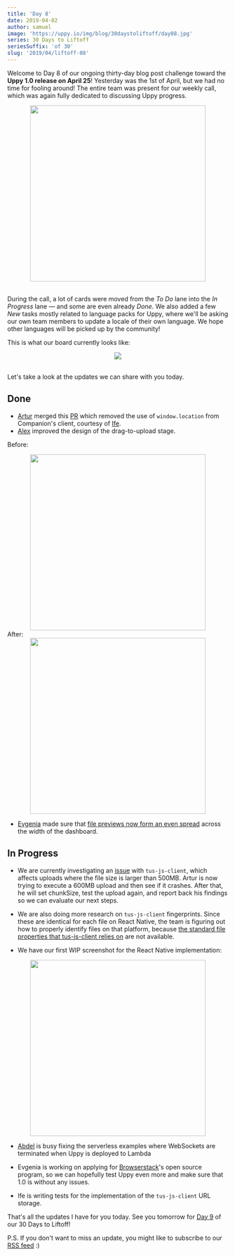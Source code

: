 ```yaml
---
title: 'Day 8'
date: 2019-04-02
author: samuel
image: 'https://uppy.io/img/blog/30daystoliftoff/day08.jpg'
series: 30 Days to Liftoff
seriesSuffix: 'of 30'
slug: '2019/04/liftoff-08'
---
```


Welcome to Day 8 of our ongoing thirty-day blog post challenge toward the **Uppy
1.0 release on April 25**! Yesterday was the 1st of April, but we had no time
for fooling around! The entire team was present for our weekly call, which was
again fully dedicated to discussing Uppy progress.

<center><img width="400" src="/img/blog/30daystoliftoff/day08.jpg" /><br /><br /></center>

During the call, a lot of cards were moved from the _To Do_ lane into the _In
Progress_ lane — and some are even already _Done_. We also added a few _New_
tasks mostly related to language packs for Uppy, where we'll be asking our own
team members to update a locale of their own language. We hope other languages
will be picked up by the community!

<!--truncate-->

This is what our board currently looks like:

<center><img src="/img/blog/30daystoliftoff/2019-04-board.png" /><br /><br /></center>

Let's take a look at the updates we can share with you today.

## Done

- [Artur](https://transloadit.com/about/#artur) merged this
  [PR](https://github.com/transloadit/uppy/pull/1393) which removed the use of
  `window.location` from Companion's client, courtesy of
  [Ife](https://transloadit.com/about/#ife).
- [Alex](https://transloadit.com/about/#alex) improved the design of the
  drag-to-upload stage. <br />

Before:<br />

<center><img width="400" src="/img/blog/30daystoliftoff/2019-04-02-before.png" /></center>
After:<br />
<center><img width="400" src="/img/blog/30daystoliftoff/2019-04-02-after.png" /></center>

- [Evgenia](https://github.com/lakesare) made sure that
  [file previews now form an even spread](https://github.com/transloadit/uppy/pull/1398)
  across the width of the dashboard.

## In Progress

- We are currently investigating an
  [issue](https://github.com/tus/tus-js-client/issues/146) with `tus-js-client`,
  which affects uploads where the file size is larger than 500MB. Artur is now
  trying to execute a 600MB upload and then see if it crashes. After that, he
  will set chunkSize, test the upload again, and report back his findings so we
  can evaluate our next steps.

- We are also doing more research on `tus-js-client` fingerprints. Since these
  are identical for each file on React Native, the team is figuring out how to
  properly identify files on that platform, because
  [the standard file properties that tus-js-client relies on](https://github.com/tus/tus-js-client/blob/master/lib/node/fingerprint.js)
  are not available.

- We have our first WIP screenshot for the React Native implementation:

<center><img width="400" src="/img/blog/30daystoliftoff/2019-04-02-wip-react-native.png" /></center>

- [Abdel](https://transloadit.com/about/#abdel) is busy fixing the serverless
  examples where WebSockets are terminated when Uppy is deployed to Lambda

- Evgenia is working on applying for
  [Browserstack](https://www.browserstack.com/open-source?ref=pricing)'s open
  source program, so we can hopefully test Uppy even more and make sure that 1.0
  is without any issues.

- Ife is writing tests for the implementation of the `tus-js-client` URL
  storage.

That's all the updates I have for you today. See you tomorrow for
[Day 9](/blog/2019/04/liftoff-09/) of our 30 Days to Liftoff!

P.S. If you don't want to miss an update, you might like to subscribe to our
[RSS feed](https://uppy.io/atom.xml) :)
